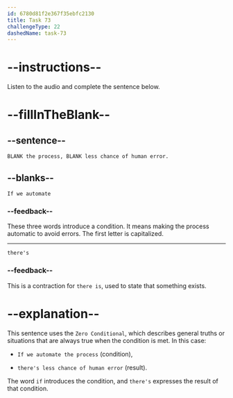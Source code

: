 ```yaml
---
id: 6780d81f2e367f35ebfc2130
title: Task 73
challengeType: 22
dashedName: task-73
---
```


<!-- (Audio) Maria: If we automate the process, there's less chance of human error. -->

# --instructions--

Listen to the audio and complete the sentence below.

# --fillInTheBlank--

## --sentence--

`BLANK the process, BLANK less chance of human error.`

## --blanks--

`If we automate`

### --feedback--

These three words introduce a condition. It means making the process automatic to avoid errors. The first letter is capitalized.

---

`there's`

### --feedback--

This is a contraction for `there is`, used to state that something exists.

# --explanation--

This sentence uses the `Zero Conditional`, which describes general truths or situations that are always true when the condition is met. In this case:

- `If we automate the process` (condition),

- `there's less chance of human error` (result).

The word `if` introduces the condition, and `there's` expresses the result of that condition.
